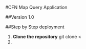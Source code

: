 #CFN Map Query Application 

##Version 1.0

##Step by Step deployment 

1. **Clone the repository**
   git clone <
3. 
 

